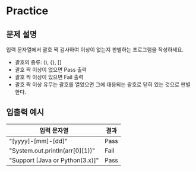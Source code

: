 Practice
===

문제 설명
---
입력 문자열에서 괄호 짝 검사하여 이상이 없는지 판별하는 프로그램을 작성하세요.

- 괄호의 종류: (), {}, []
- 괄호 짝 이상이 없으면 Pass 출력
- 괄호 짝 이상이 있으면 Fail 출력
- 괄호 짝 이상 유무는 괄호를 열었으면 그에 대응되는 괄호로 닫혀 있는 것으로 판별한다.

입출력 예시
---
|입력 문자열|결과|
|---|---|
|"[yyyy]-[mm]-[dd]"|Pass|
|"System.out.println(arr[0][1))"|Fail|
|"Support [Java or Python(3.x)]"|Pass|
